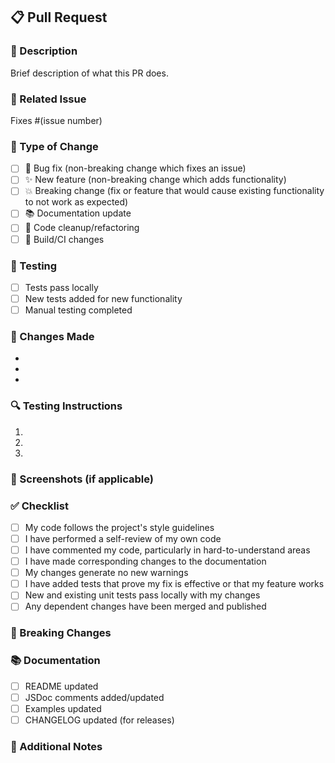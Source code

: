 ## 📋 Pull Request

### 🎯 Description

Brief description of what this PR does.

### 🔗 Related Issue

Fixes #(issue number)

### 🔄 Type of Change

- [ ] 🐛 Bug fix (non-breaking change which fixes an issue)
- [ ] ✨ New feature (non-breaking change which adds functionality)
- [ ] 💥 Breaking change (fix or feature that would cause existing functionality
      to not work as expected)
- [ ] 📚 Documentation update
- [ ] 🧹 Code cleanup/refactoring
- [ ] 🔧 Build/CI changes

### 🧪 Testing

- [ ] Tests pass locally
- [ ] New tests added for new functionality
- [ ] Manual testing completed

### 📝 Changes Made

-
-
-

### 🔍 Testing Instructions

1.
2.
3.

### 📸 Screenshots (if applicable)

<!-- Add screenshots here -->

### ✅ Checklist

- [ ] My code follows the project's style guidelines
- [ ] I have performed a self-review of my own code
- [ ] I have commented my code, particularly in hard-to-understand areas
- [ ] I have made corresponding changes to the documentation
- [ ] My changes generate no new warnings
- [ ] I have added tests that prove my fix is effective or that my feature works
- [ ] New and existing unit tests pass locally with my changes
- [ ] Any dependent changes have been merged and published

### 🚨 Breaking Changes

<!-- If this is a breaking change, describe what breaks and how to migrate -->

### 📚 Documentation

- [ ] README updated
- [ ] JSDoc comments added/updated
- [ ] Examples updated
- [ ] CHANGELOG updated (for releases)

### 🤔 Additional Notes

<!-- Any additional information that reviewers should know -->
